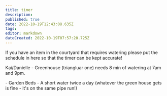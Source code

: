 ```yaml
---
title: timer
description: 
published: true
date: 2022-10-19T12:43:08.635Z
tags: 
editor: markdown
dateCreated: 2022-10-19T07:57:20.725Z
---
```


If you have an item in the courtyard that requires watering please put the schedule in here so that the timer can be kept accurate!

Kai/Danielle - Greenhouse (triangluar one) needs 8 min of watering at 7am and 9pm.

[](/user/factotum) - Garden Beds - A short water twice a day (whatever the green house gets is fine - it's on the same pipe run!)
